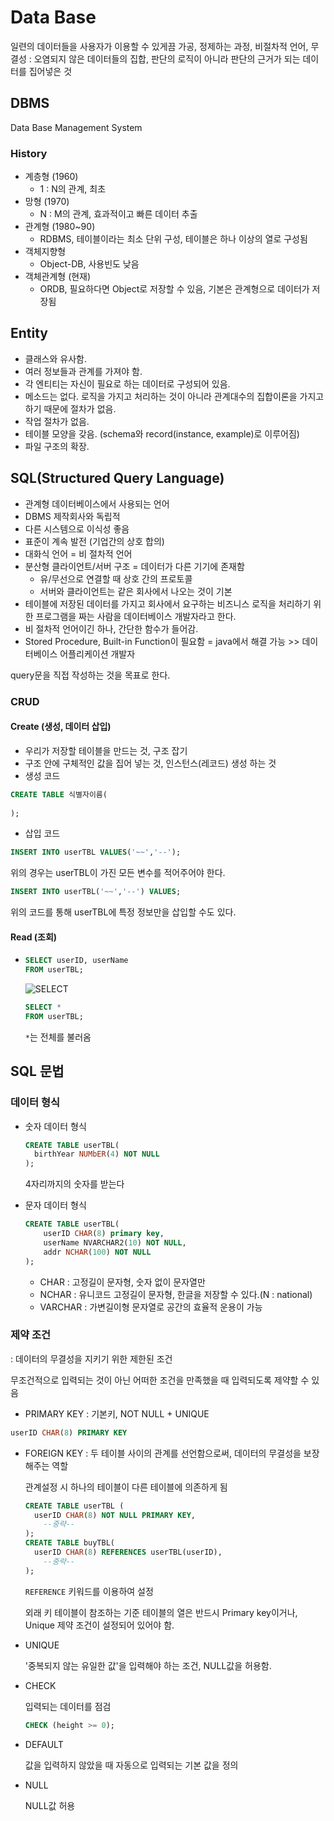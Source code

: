 # Data Base

일련의 데이터들을 사용자가 이용할 수 있게끔 가공, 정제하는 과정, 비절차적 언어, 무결성 : 오염되지 않은 데이터들의 집합, 판단의 로직이 아니라 판단의 근거가 되는 데이터를 집어넣은 것

## DBMS

Data Base Management System

### History

- 계층형 (1960)
  - 1 : N의 관계, 최초 
- 망형 (1970)
  - N : M의 관계, 효과적이고 빠른 데이터 추출
- 관계형 (1980~90)
  - RDBMS, 테이블이라는 최소 단위 구성, 테이블은 하나 이상의 열로 구성됨 
- 객체지향형 
  - Object-DB, 사용빈도 낮음
- 객체관계형 (현재)
  - ORDB,  필요하다면 Object로 저장할 수 있음, 기본은 관계형으로 데이터가 저장됨

## Entity

- 클래스와 유사함.
- 여러 정보들과 관계를 가져야 함.
- 각 엔티티는 자신이 필요로 하는 데이터로 구성되어 있음.
- 메소드는 없다. 로직을 가지고 처리하는 것이 아니라 관계대수의 집합이론을 가지고 하기 때문에 절차가 없음.
- 작업 절차가 없음.
- 테이블 모양을 갖음. (schema와 record(instance, example)로 이루어짐)
- 파일 구조의 확장.

## SQL(Structured Query Language)

- 관계형 데이터베이스에서 사용되는 언어
- DBMS 제작회사와 독립적
- 다른 시스템으로 이식성 좋음
- 표준이 계속 발전 (기업간의 상호 합의)
- 대화식 언어 = 비 절차적 언어
- 분산형 클라이언트/서버 구조 = 데이터가 다른 기기에 존재함
  - 유/무선으로 연결할 때 상호 간의 프로토콜 
  - 서버와 클라이언트는 같은 회사에서 나오는 것이 기본
- 테이블에 저장된 데이터를 가지고 회사에서 요구하는 비즈니스 로직을 처리하기 위한 프로그램을 짜는 사람을 데이터베이스 개발자라고 한다.
- 비 절차적 언어이긴 하나, 간단한 함수가 들어감.
- Stored Procedure, Built-in Function이 필요함 = java에서 해결 가능 >> 데이터베이스 어플리케이션 개발자

query문을 직접 작성하는 것을 목표로 한다.

### CRUD

#### Create (생성, 데이터 삽입)

- 우리가 저장할 테이블을 만드는 것, 구조 잡기
- 구조 안에 구체적인 값을 집어 넣는 것, 인스턴스(레코드) 생성 하는 것
- 생성 코드

```sql
CREATE TABLE 식별자이름(
    
);
```

- 삽입 코드

```sql
INSERT INTO userTBL VALUES('~~','--');
```

위의 경우는 userTBL이 가진 모든 변수를 적어주어야 한다.

```sql
INSERT INTO userTBL('~~','--') VALUES;
```

위의 코드를 통해 userTBL에 특정 정보만을 삽입할 수도 있다.

#### Read (조회)

- ```sql
  SELECT userID, userName
  FROM userTBL;
  ```

  ![SELECT](md-images/untitle.png/SELECT.JPG)

  ```sql
  SELECT *
  FROM userTBL;
  ```

  ``*``는 전체를 불러옴

## SQL 문법

### 데이터 형식

- 숫자 데이터 형식

  ```sql
  CREATE TABLE userTBL(
  	birthYear NUMbER(4) NOT NULL
  );
  ```

  4자리까지의 숫자를 받는다

- 문자 데이터 형식

  ```sql
  CREATE TABLE userTBL(
      userID CHAR(8) primary key,
      userName NVARCHAR2(10) NOT NULL,
      addr NCHAR(100) NOT NULL
  );
  ```

  - CHAR : 고정길이 문자형, 숫자 없이 문자열만 
  - NCHAR : 유니코드 고정길이 문자형, 한글을 저장할 수 있다.(N : national)
  - VARCHAR : 가변길이형 문자열로 공간의 효율적 운용이 가능

### 제약 조건

 : 데이터의 무결성을 지키기 위한 제한된 조건

무조건적으로 입력되는 것이 아닌 어떠한 조건을 만족했을 때 입력되도록 제약할 수 있음

- PRIMARY KEY : 기본키, NOT NULL + UNIQUE

```SQL
userID CHAR(8) PRIMARY KEY
```

- FOREIGN KEY : 두 테이블 사이의 관계를 선언함으로써, 데이터의 무결성을 보장해주는 역할

  관계설정 시 하나의 테이블이 다른 테이블에 의존하게 됨

  ```sql
  CREATE TABLE userTBL (
  	userID CHAR(8) NOT NULL PRIMARY KEY,
      --중략--
  );
  CREATE TABLE buyTBL(
  	userID CHAR(8) REFERENCES userTBL(userID),
      --중략--
  );
  ```

  ``REFERENCE`` 키워드를 이용하여 설정

  외래 키 테이블이 참조하는 기준 테이블의 열은 반드시 Primary key이거나, Unique 제약 조건이 설정되어 있어야 함.

- UNIQUE

  '중복되지 않는 유일한 값'을 입력해야 하는 조건, NULL값을 허용함.

- CHECK

  입력되는 데이터를 점검

  ```sql
  CHECK (height >= 0);
  ```

- DEFAULT

  값을 입력하지 않았을 때 자동으로 입력되는 기본 값을 정의

- NULL

  NULL값 허용
